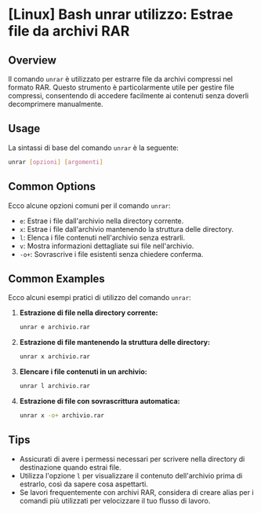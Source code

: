 # [Linux] Bash unrar utilizzo: Estrae file da archivi RAR

## Overview
Il comando `unrar` è utilizzato per estrarre file da archivi compressi nel formato RAR. Questo strumento è particolarmente utile per gestire file compressi, consentendo di accedere facilmente ai contenuti senza doverli decomprimere manualmente.

## Usage
La sintassi di base del comando `unrar` è la seguente:

```bash
unrar [opzioni] [argomenti]
```

## Common Options
Ecco alcune opzioni comuni per il comando `unrar`:

- `e`: Estrae i file dall'archivio nella directory corrente.
- `x`: Estrae i file dall'archivio mantenendo la struttura delle directory.
- `l`: Elenca i file contenuti nell'archivio senza estrarli.
- `v`: Mostra informazioni dettagliate sui file nell'archivio.
- `-o+`: Sovrascrive i file esistenti senza chiedere conferma.

## Common Examples
Ecco alcuni esempi pratici di utilizzo del comando `unrar`:

1. **Estrazione di file nella directory corrente:**
   ```bash
   unrar e archivio.rar
   ```

2. **Estrazione di file mantenendo la struttura delle directory:**
   ```bash
   unrar x archivio.rar
   ```

3. **Elencare i file contenuti in un archivio:**
   ```bash
   unrar l archivio.rar
   ```

4. **Estrazione di file con sovrascrittura automatica:**
   ```bash
   unrar x -o+ archivio.rar
   ```

## Tips
- Assicurati di avere i permessi necessari per scrivere nella directory di destinazione quando estrai file.
- Utilizza l'opzione `l` per visualizzare il contenuto dell'archivio prima di estrarlo, così da sapere cosa aspettarti.
- Se lavori frequentemente con archivi RAR, considera di creare alias per i comandi più utilizzati per velocizzare il tuo flusso di lavoro.